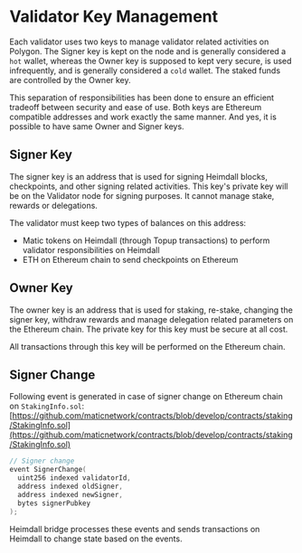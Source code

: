# Validator Key Management

Each validator uses two keys to manage validator related activities on Polygon. The Signer key is kept on the node and is generally considered a `hot` wallet, whereas the Owner key is supposed to kept very secure, is used infrequently, and is generally considered a `cold` wallet. The staked funds are controlled by the Owner key.

This separation of responsibilities has been done to ensure an efficient tradeoff between security and ease of use. Both keys are Ethereum compatible addresses and work exactly the same manner. And yes, it is possible to have same Owner and Signer keys.

## Signer Key

The signer key is an address that is used for signing Heimdall blocks, checkpoints, and other signing related activities. This key's private key will be on the Validator node for signing purposes. It cannot manage stake, rewards or delegations.

The validator must keep two types of balances on this address:

- Matic tokens on Heimdall (through Topup transactions) to perform validator responsibilities on Heimdall
- ETH on Ethereum chain to send checkpoints on Ethereum

## Owner Key

The owner key is an address that is used for staking, re-stake, changing the signer key, withdraw rewards and manage delegation related parameters on the Ethereum chain. The private key for this key must be secure at all cost.

All transactions through this key will be performed on the Ethereum chain.

## Signer Change

Following event is generated in case of signer change on Ethereum chain on `StakingInfo.sol`: [https://github.com/maticnetwork/contracts/blob/develop/contracts/staking/StakingInfo.sol](https://github.com/maticnetwork/contracts/blob/develop/contracts/staking/StakingInfo.sol)

```go
// Signer change
event SignerChange(
  uint256 indexed validatorId,
  address indexed oldSigner,
  address indexed newSigner,
  bytes signerPubkey
);
```

Heimdall bridge processes these events and sends transactions on Heimdall to change state based on the events.
